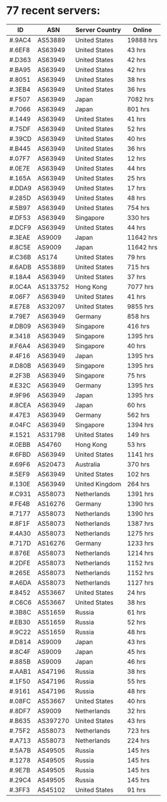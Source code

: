 # 77 recent servers:

| ID | ASN | Server Country | Online |
| ------ | ------ | ------ | ------ |
| #.9AC4 | AS53889 | United States | 19888 hrs |
| #.6EF8 | AS63949 | United States | 43 hrs |
| #.D363 | AS63949 | United States | 42 hrs |
| #.BA95 | AS63949 | United States | 42 hrs |
| #.8051 | AS63949 | United States | 38 hrs |
| #.3EB4 | AS63949 | United States | 36 hrs |
| #.F507 | AS63949 | Japan | 7082 hrs |
| #.7066 | AS63949 | Japan | 801 hrs |
| #.1449 | AS63949 | United States | 41 hrs |
| #.75DF | AS63949 | United States | 52 hrs |
| #.39CD | AS63949 | United States | 40 hrs |
| #.B445 | AS63949 | United States | 36 hrs |
| #.07F7 | AS63949 | United States | 12 hrs |
| #.0E7E | AS63949 | United States | 44 hrs |
| #.165A | AS63949 | United States | 25 hrs |
| #.DDA9 | AS63949 | United States | 17 hrs |
| #.285D | AS63949 | United States | 48 hrs |
| #.5B97 | AS63949 | United States | 754 hrs |
| #.DF53 | AS63949 | Singapore | 330 hrs |
| #.DCF9 | AS63949 | United States | 44 hrs |
| #.3EAE | AS9009 | Japan | 11642 hrs |
| #.8C5E | AS9009 | Japan | 11642 hrs |
| #.C36B | AS174 | United States | 79 hrs |
| #.6ADB | AS53889 | United States | 715 hrs |
| #.18A4 | AS63949 | United States | 37 hrs |
| #.0C4A | AS133752 | Hong Kong | 7077 hrs |
| #.06F7 | AS63949 | United States | 41 hrs |
| #.E7E8 | AS32097 | United States | 9855 hrs |
| #.79E7 | AS63949 | Germany | 858 hrs |
| #.DB09 | AS63949 | Singapore | 416 hrs |
| #.3418 | AS63949 | Singapore | 1395 hrs |
| #.F6A4 | AS63949 | Singapore | 40 hrs |
| #.4F16 | AS63949 | Japan | 1395 hrs |
| #.D80B | AS63949 | Singapore | 1395 hrs |
| #.2F3B | AS63949 | Singapore | 75 hrs |
| #.E32C | AS63949 | Germany | 1395 hrs |
| #.9F96 | AS63949 | Japan | 1395 hrs |
| #.8CEA | AS63949 | Japan | 60 hrs |
| #.47E3 | AS63949 | Germany | 562 hrs |
| #.04FC | AS63949 | Singapore | 1394 hrs |
| #.1521 | AS31798 | United States | 149 hrs |
| #.0EBB | AS4760 | Hong Kong | 53 hrs |
| #.6FBD | AS63949 | United States | 1141 hrs |
| #.69F6 | AS20473 | Australia | 370 hrs |
| #.5EF9 | AS63949 | United States | 102 hrs |
| #.130E | AS63949 | United Kingdom | 264 hrs |
| #.C931 | AS58073 | Netherlands | 1391 hrs |
| #.FE4B | AS16276 | Germany | 1390 hrs |
| #.7177 | AS58073 | Netherlands | 1390 hrs |
| #.8F1F | AS58073 | Netherlands | 1387 hrs |
| #.4A30 | AS58073 | Netherlands | 1275 hrs |
| #.717D | AS16276 | Germany | 1233 hrs |
| #.876E | AS58073 | Netherlands | 1214 hrs |
| #.2DFE | AS58073 | Netherlands | 1152 hrs |
| #.265E | AS58073 | Netherlands | 1152 hrs |
| #.A6DA | AS58073 | Netherlands | 1127 hrs |
| #.8452 | AS53667 | United States | 24 hrs |
| #.C6C6 | AS53667 | United States | 38 hrs |
| #.3B8C | AS51659 | Russia | 61 hrs |
| #.EB30 | AS51659 | Russia | 52 hrs |
| #.9C22 | AS51659 | Russia | 48 hrs |
| #.D814 | AS9009 | Japan | 43 hrs |
| #.8C4F | AS9009 | Japan | 45 hrs |
| #.885B | AS9009 | Japan | 46 hrs |
| #.AAB1 | AS47196 | Russia | 38 hrs |
| #.1F50 | AS47196 | Russia | 55 hrs |
| #.9161 | AS47196 | Russia | 48 hrs |
| #.08FC | AS53667 | United States | 40 hrs |
| #.8DF7 | AS9009 | Netherlands | 32 hrs |
| #.B635 | AS397270 | United States | 43 hrs |
| #.75F2 | AS58073 | Netherlands | 723 hrs |
| #.A713 | AS58073 | Netherlands | 224 hrs |
| #.5A7B | AS49505 | Russia | 145 hrs |
| #.1278 | AS49505 | Russia | 145 hrs |
| #.9E7B | AS49505 | Russia | 145 hrs |
| #.29C4 | AS49505 | Russia | 145 hrs |
| #.3FF3 | AS45102 | United States | 91 hrs |

